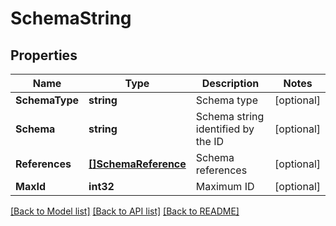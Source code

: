 # SchemaString

## Properties

Name | Type | Description | Notes
------------ | ------------- | ------------- | -------------
**SchemaType** | **string** | Schema type | [optional] 
**Schema** | **string** | Schema string identified by the ID | [optional] 
**References** | [**[]SchemaReference**](SchemaReference.md) | Schema references | [optional] 
**MaxId** | **int32** | Maximum ID | [optional] 

[[Back to Model list]](../README.md#documentation-for-models) [[Back to API list]](../README.md#documentation-for-api-endpoints) [[Back to README]](../README.md)


